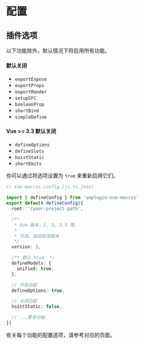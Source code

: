 # 配置

## 插件选项

以下功能除外，默认情况下将启用所有功能。

#### 默认关闭

- `exportExpose`
- `exportProps`
- `exportRender`
- `setupSFC`
- `booleanProp`
- `shortBind`
- `simpleDefine`

#### Vue >= 3.3 默认关闭

- `defineOptions`
- `defineSlots`
- `hoistStatic`
- `shortEmits`

你可以通过将选项设置为 `true` 来重新启用它们。

```ts twoslash [vue-macros.config.ts(js|ts|json)]
// vue-macros.config.[js,ts,json]

import { defineConfig } from 'unplugin-vue-macros'
export default defineConfig({
  root: '/your-project-path',

  /**
   * Vue 版本，2, 3, 3.3 等。
   *
   * 可选，自动检测版本
   */
  version: 3,

  /** 默认 true  */
  defineModels: {
    unified: true,
  },

  // 开启功能
  defineOptions: true,

  // 关闭功能
  hoistStatic: false,

  // ...更多功能
})
```

有关每个功能的配置选项，请参考对应的页面。
